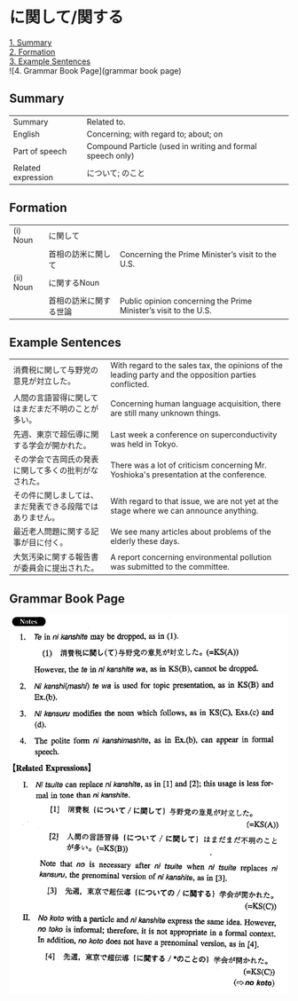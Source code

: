 # に関して/関する

[1. Summary](#summary)<br>
[2. Formation](#formation)<br>
[3. Example Sentences](#example-sentences)<br>
![4. Grammar Book Page](grammar book page)<br>


## Summary

<table><tr>   <td>Summary</td>   <td>Related to.</td></tr><tr>   <td>English</td>   <td>Concerning; with regard to; about; on</td></tr><tr>   <td>Part of speech</td>   <td>Compound Particle (used in writing and formal speech only)</td></tr><tr>   <td>Related expression</td>   <td>について; のこと</td></tr></table>

## Formation

<table class="table"><tbody><tr class="tr head"><td class="td"><span class="numbers">(i)</span> <span class="bold">Noun</span></td><td class="td"><span class="concept">に関して</span></td><td class="td"></td></tr><tr class="tr"><td class="td"></td><td class="td"><span>首相の訪米</span><span class="concept">に関して</span></td><td class="td"><span>Concerning the Prime Minister’s visit to the U.S.</span></td></tr><tr class="tr head"><td class="td"><span class="numbers">(ii)</span> <span class="bold">Noun</span></td><td class="td"><span class="concept">に関する</span><span>Noun</span></td><td class="td"></td></tr><tr class="tr"><td class="td"></td><td class="td"><span>首相の訪米</span><span class="concept">に関する</span><span>世論</span></td><td class="td"><span>Public opinion concerning the Prime Minister’s visit to the U.S.</span></td></tr></tbody></table>

## Example Sentences

<table><tr>   <td>消費税に関して与野党の意見が対立した。</td>   <td>With regard to the sales tax, the opinions of the leading party and the opposition parties conflicted.</td></tr><tr>   <td>人間の言語習得に関してはまだまだ不明のことが多い。</td>   <td>Concerning human language acquisition, there are still many unknown things.</td></tr><tr>   <td>先週、東京で超伝導に関する学会が開かれた。</td>   <td>Last week a conference on superconductivity was held in Tokyo.</td></tr><tr>   <td>その学会で吉岡氏の発表に関して多くの批判がなされた。</td>   <td>There was a lot of criticism concerning Mr. Yoshioka's presentation at the conference.</td></tr><tr>   <td>その件に関しましては、まだ発表できる段階ではありません。</td>   <td>With regard to that issue, we are not yet at the stage where we can announce anything.</td></tr><tr>   <td>最近老人問題に関する記事が目に付く。</td>   <td>We see many articles about problems of the elderly these days.</td></tr><tr>   <td>大気汚染に関する報告書が委員会に提出された。</td>   <td>A report concerning environmental pollution was submitted to the committee.</td></tr></table>

## Grammar Book Page

![](../img/Intermediateに関して／関する.png)

